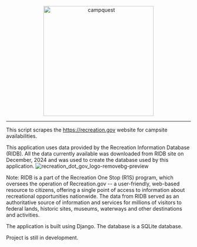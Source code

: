 <div align="center">
<a href="https://github.com/rudugampola/Campsite-Finder">
  <img src="https://github.com/rudugampola/Campsite-Finder/blob/fd237c338d0f97d1ac552cf377aca9aadcb8e4cb/camp/static/images/campquest.png"
    width="300" height="300" alt="campquest">
</a>
</div>

---

This script scrapes the https://recreation.gov website for campsite availabilities.

This application uses data provided by the Recreation Information Database (RIDB). All the data currently available was downloaded from RIDB site on December, 2024 and was used to create the database used by this application.
![recreation_dot_gov_logo-removebg-preview](https://github.com/user-attachments/assets/c8dd586f-8b14-45c1-810b-31b344ed6071)

Note: RIDB is a part of the Recreation One Stop (R1S) program, which oversees the operation of Recreation.gov -- a user-friendly, web-based resource to citizens, offering a single point of access to information about recreational opportunities nationwide. The data from RIDB served as an authoritative source of information and services for millions of visitors to federal lands, historic sites, museums, waterways and other destinations and activities.

The application is built using Django. The database is a SQLite database. 

Project is still in development.